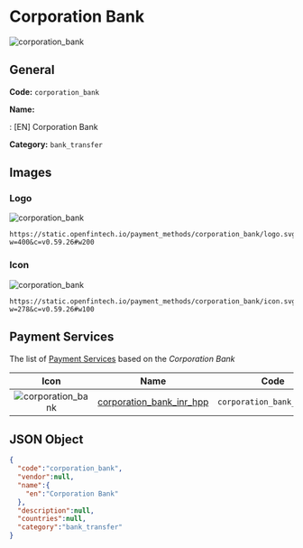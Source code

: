 
# Corporation Bank 
![corporation_bank](https://static.openfintech.io/payment_methods/corporation_bank/logo.svg?w=400&c=v0.59.26#w200)  

## General 
**Code:** `corporation_bank` 
 
**Name:** 
 
:	[EN] Corporation Bank 
 
**Category:** `bank_transfer` 
 

## Images 

### Logo 
![corporation_bank](https://static.openfintech.io/payment_methods/corporation_bank/logo.svg?w=400&c=v0.59.26#w200)  

```
https://static.openfintech.io/payment_methods/corporation_bank/logo.svg?w=400&c=v0.59.26#w200
```  

### Icon 
![corporation_bank](https://static.openfintech.io/payment_methods/corporation_bank/icon.svg?w=278&c=v0.59.26#w100)  

```
https://static.openfintech.io/payment_methods/corporation_bank/icon.svg?w=278&c=v0.59.26#w100
```  

## Payment Services 
 
The list of [Payment Services](/payment-services/) based on the _Corporation Bank_ 

|Icon|Name|Code| 
|:---:|:---:|:---:| 
|![corporation_bank](https://static.openfintech.io/payment_methods/corporation_bank/icon.svg?w=278&c=v0.59.26#w100) |[corporation_bank_inr_hpp](/payment-services/corporation_bank_inr_hpp/)|`corporation_bank_inr_hpp`| 
 

## JSON Object 

```json
{
  "code":"corporation_bank",
  "vendor":null,
  "name":{
    "en":"Corporation Bank"
  },
  "description":null,
  "countries":null,
  "category":"bank_transfer"
}
```  
